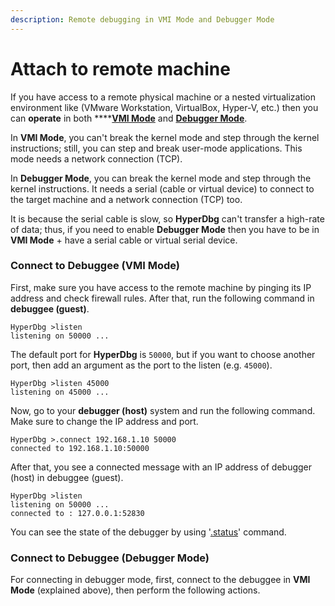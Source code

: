 ```yaml
---
description: Remote debugging in VMI Mode and Debugger Mode
---
```


# Attach to remote machine

If you have access to a remote physical machine or a nested virtualization environment like \(VMware Workstation, VirtualBox, Hyper-V, etc.\) then you can **operate** in both ****[**VMI Mode**](https://docs.hyperdbg.com/using-hyperdbg/prerequisites/operation-modes#vmi-mode) and [**Debugger Mode**](https://docs.hyperdbg.com/using-hyperdbg/prerequisites/operation-modes#debugger-mode).

In **VMI Mode**, you can't break the kernel mode and step through the kernel instructions; still, you can step and break user-mode applications. This mode needs a network connection \(TCP\).

In **Debugger Mode**, you can break the kernel mode and step through the kernel instructions. It needs a serial \(cable or virtual device\) to connect to the target machine and a network connection \(TCP\) too.

It is because the serial cable is slow, so **HyperDbg** can't transfer a high-rate of data; thus, if you need to enable **Debugger Mode** then you have to be in **VMI Mode** + have a serial cable or virtual serial device.

### Connect to Debuggee \(VMI Mode\)

First, make sure you have access to the remote machine by pinging its IP address and check firewall rules. After that, run the following command in **debuggee \(guest\)**.

```text
HyperDbg >listen
listening on 50000 ...
```

The default port for **HyperDbg** is `50000`, but if you want to choose another port, then add an argument as the port to the listen \(e.g. `45000`\).

```text
HyperDbg >listen 45000
listening on 45000 ...
```

Now, go to your **debugger \(host\)** system and run the following command. Make sure to change the IP address and port.

```text
HyperDbg >.connect 192.168.1.10 50000
connected to 192.168.1.10:50000
```

After that, you see a connected message with an IP address of debugger \(host\) in debuggee \(guest\).

```text
HyperDbg >listen
listening on 50000 ...
connected to : 127.0.0.1:52830
```

You can see the state of the debugger by using '[.status](https://docs.hyperdbg.com/commands/meta-commands/.status)' command.

### Connect to Debuggee \(Debugger Mode\)

For connecting in debugger mode, first, connect to the debuggee in **VMI Mode** \(explained above\), then perform the following actions.



